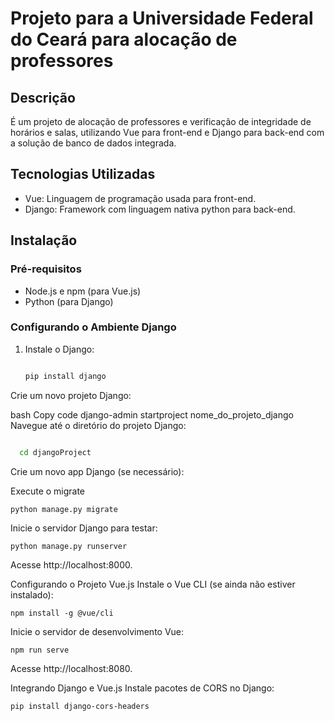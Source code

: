 # Projeto para a Universidade Federal do Ceará para alocação de professores

## Descrição
É um projeto de alocação de professores e verificação de integridade de horários e salas, utilizando Vue para front-end e Django para back-end com a solução de banco de dados integrada.

## Tecnologias Utilizadas
- Vue: Linguagem de programação usada para front-end.
- Django: Framework com linguagem nativa python para back-end.
## Instalação
### Pré-requisitos

- Node.js e npm (para Vue.js)
- Python (para Django)

### Configurando o Ambiente Django

1. Instale o Django:
   ```bash
   
   pip install django
Crie um novo projeto Django:

bash
Copy code
django-admin startproject nome_do_projeto_django
Navegue até o diretório do projeto Django:

  ```bash

    cd djangoProject
  ```

Crie um novo app Django (se necessário):

Execute o migrate 
```
python manage.py migrate
```
Inicie o servidor Django para testar:

``` 
python manage.py runserver
```
Acesse http://localhost:8000.

Configurando o Projeto Vue.js
Instale o Vue CLI (se ainda não estiver instalado):

```
npm install -g @vue/cli
```
Inicie o servidor de desenvolvimento Vue:

```
npm run serve
```
Acesse http://localhost:8080.

Integrando Django e Vue.js
Instale pacotes de CORS no Django:
```
pip install django-cors-headers
```

